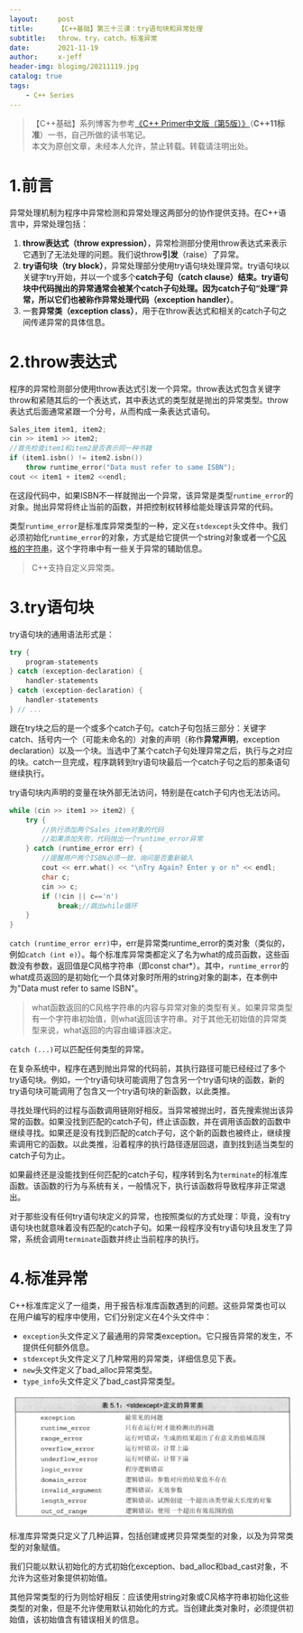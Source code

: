 ```yaml
---
layout:     post
title:      【C++基础】第三十三课：try语句块和异常处理
subtitle:   throw，try，catch，标准异常
date:       2021-11-19
author:     x-jeff
header-img: blogimg/20211119.jpg
catalog: true
tags:
    - C++ Series
---
```

>【C++基础】系列博客为参考[《C++ Primer中文版（第5版）》](https://www.phei.com.cn/module/goods/wssd_content.jsp?bookid=37655)（**C++11标准**）一书，自己所做的读书笔记。  
>本文为原创文章，未经本人允许，禁止转载。转载请注明出处。

# 1.前言

异常处理机制为程序中异常检测和异常处理这两部分的协作提供支持。在C++语言中，异常处理包括：

1. **throw表达式（throw expression）**，异常检测部分使用throw表达式来表示它遇到了无法处理的问题。我们说throw**引发**（raise）了异常。
2. **try语句块（try block）**，异常处理部分使用try语句块处理异常。try语句块以关键字try开始，并以一个或多个**catch子句（catch clause）**结束。try语句块中代码抛出的异常通常会被某个catch子句处理。因为catch子句“处理”异常，所以它们也被称作**异常处理代码（exception handler）**。
3. 一套**异常类（exception class）**，用于在throw表达式和相关的catch子句之间传递异常的具体信息。

# 2.throw表达式

程序的异常检测部分使用throw表达式引发一个异常。throw表达式包含关键字throw和紧随其后的一个表达式，其中表达式的类型就是抛出的异常类型。throw表达式后面通常紧跟一个分号，从而构成一条表达式语句。

```c++
Sales_item item1, item2;
cin >> item1 >> item2;
//首先检查item1和item2是否表示同一种书籍
if (item1.isbn() != item2.isbn())
	throw runtime_error("Data must refer to same ISBN");
cout << item1 + item2 <<endl;
```

在这段代码中，如果ISBN不一样就抛出一个异常，该异常是类型`runtime_error`的对象。抛出异常将终止当前的函数，并把控制权转移给能处理该异常的代码。

类型`runtime_error`是标准库异常类型的一种，定义在`stdexcept`头文件中。我们必须初始化`runtime_error`的对象，方式是给它提供一个string对象或者一个[C风格的字符串](http://shichaoxin.com/2020/07/21/C++基础-第十八课-C风格字符串/)，这个字符串中有一些关于异常的辅助信息。

>C++支持自定义异常类。

# 3.try语句块

try语句块的通用语法形式是：

```c++
try {
	program-statements
} catch (exception-declaration) {
	handler-statements
} catch (exception-declaration) {
	handler-statements
} // ...	
```

跟在try块之后的是一个或多个catch子句。catch子句包括三部分：关键字catch、括号内一个（可能未命名的）对象的声明（称作**异常声明**，exception declaration）以及一个块。当选中了某个catch子句处理异常之后，执行与之对应的块。catch一旦完成，程序跳转到try语句块最后一个catch子句之后的那条语句继续执行。

try语句块内声明的变量在块外部无法访问，特别是在catch子句内也无法访问。

```c++
while (cin >> item1 >> item2) {
	try {
		//执行添加两个Sales_item对象的代码
		//如果添加失败，代码抛出一个runtime_error异常
	} catch (runtime_error err) {
		//提醒用户两个ISBN必须一致，询问是否重新输入
		cout << err.what() << "\nTry Again? Enter y or n" << endl;
		char c;
		cin >> c;
		if (!cin || c=='n')
			break;//跳出while循环
	}
}
```

`catch (runtime_error err)`中，err是异常类runtime_error的类对象（类似的，例如`catch (int e)`）。每个标准库异常类都定义了名为what的成员函数，这些函数没有参数，返回值是C风格字符串（即const char*）。其中，`runtime_error`的what成员返回的是初始化一个具体对象时所用的string对象的副本，在本例中为"Data must refer to same ISBN"。

>what函数返回的C风格字符串的内容与异常对象的类型有关。如果异常类型有一个字符串初始值，则what返回该字符串。对于其他无初始值的异常类型来说，what返回的内容由编译器决定。

`catch (...)`可以匹配任何类型的异常。

在复杂系统中，程序在遇到抛出异常的代码前，其执行路径可能已经经过了多个try语句块。例如，一个try语句块可能调用了包含另一个try语句块的函数，新的try语句块可能调用了包含又一个try语句块的新函数，以此类推。

寻找处理代码的过程与函数调用链刚好相反。当异常被抛出时，首先搜索抛出该异常的函数。如果没找到匹配的catch子句，终止该函数，并在调用该函数的函数中继续寻找。如果还是没有找到匹配的catch子句，这个新的函数也被终止，继续搜索调用它的函数。以此类推，沿着程序的执行路径逐层回退，直到找到适当类型的catch子句为止。

如果最终还是没能找到任何匹配的catch子句，程序转到名为`terminate`的标准库函数。该函数的行为与系统有关，一般情况下，执行该函数将导致程序非正常退出。

对于那些没有任何try语句块定义的异常，也按照类似的方式处理：毕竟，没有try语句块也就意味着没有匹配的catch子句。如果一段程序没有try语句块且发生了异常，系统会调用`terminate`函数并终止当前程序的执行。

# 4.标准异常

C++标准库定义了一组类，用于报告标准库函数遇到的问题。这些异常类也可以在用户编写的程序中使用，它们分别定义在4个头文件中：

* `exception`头文件定义了最通用的异常类exception。它只报告异常的发生，不提供任何额外信息。
* `stdexcept`头文件定义了几种常用的异常类，详细信息见下表。
* `new`头文件定义了bad_alloc异常类型。
* `type_info`头文件定义了bad_cast异常类型。

![](https://github.com/x-jeff/BlogImage/raw/master/CPPSeries/Lesson33/33x1.png)

标准库异常类只定义了几种运算，包括创建或拷贝异常类型的对象，以及为异常类型的对象赋值。

我们只能以默认初始化的方式初始化exception、bad\_alloc和bad\_cast对象，不允许为这些对象提供初始值。

其他异常类型的行为则恰好相反：应该使用string对象或C风格字符串初始化这些类型的对象，但是不允许使用默认初始化的方式。当创建此类对象时，必须提供初始值，该初始值含有错误相关的信息。
